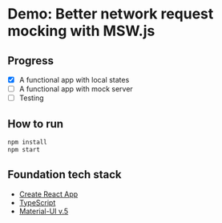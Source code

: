 # Demo: Better network request mocking with MSW.js

## Progress

* [x] A functional app with local states
* [ ] A functional app with mock server
* [ ] Testing

## How to run

```sh
npm install
npm start
```

## Foundation tech stack

* [Create React App](https://github.com/facebookincubator/create-react-app)
* [TypeScript](https://github.com/Microsoft/TypeScript)
* [Material-UI v.5](https://next.material-ui.com/)
